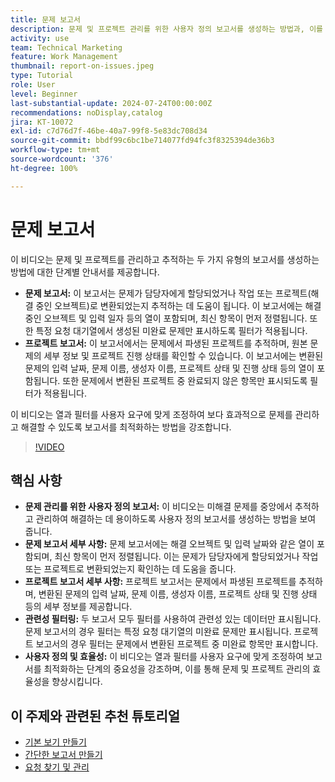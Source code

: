 ```yaml
---
title: 문제 보고서
description: 문제 및 프로젝트 관리를 위한 사용자 정의 보고서를 생성하는 방법과, 이를 통해 진행 중인 문제를 중앙에서 추적하고, 열과 필터를 사용자화하며, 문제 및 프로젝트 관리를 최적화하는 방법에 대해 알아봅니다.
activity: use
team: Technical Marketing
feature: Work Management
thumbnail: report-on-issues.jpeg
type: Tutorial
role: User
level: Beginner
last-substantial-update: 2024-07-24T00:00:00Z
recommendations: noDisplay,catalog
jira: KT-10072
exl-id: c7d76d7f-46be-40a7-99f8-5e83dc708d34
source-git-commit: bbdf99c6bc1be714077fd94fc3f8325394de36b3
workflow-type: tm+mt
source-wordcount: '376'
ht-degree: 100%

---
```


# 문제 보고서

이 비디오는 문제 및 프로젝트를 관리하고 추적하는 두 가지 유형의 보고서를 생성하는 방법에 대한 단계별 안내서를 제공합니다. &#x200B;

* **문제 보고서:** 이 보고서는 문제가 담당자에게 할당되었거나 작업 또는 프로젝트(해결 중인 오브젝트)로 변환되었는지 추적하는 데 도움이 됩니다. 이 보고서에는 해결 중인 오브젝트 및 입력 일자 등의 열이 포함되며, 최신 항목이 먼저 정렬됩니다. 또한 특정 요청 대기열에서 생성된 미완료 문제만 표시하도록 필터가 적용됩니다. 
* **프로젝트 보고서:** 이 보고서에서는 문제에서 파생된 프로젝트를 추적하며, 원본 문제의 세부 정보 및 프로젝트 진행 상태를 확인할 수 있습니다. 이 보고서에는 변환된 문제의 입력 날짜, 문제 이름, 생성자 이름, 프로젝트 상태 및 진행 상태 등의 열이 포함됩니다. 또한 문제에서 변환된 프로젝트 중 완료되지 않은 항목만 표시되도록 필터가 적용됩니다. &#x200B;

이 비디오는 열과 필터를 사용자 요구에 맞게 조정하여 보다 효과적으로 문제를 관리하고 해결할 수 있도록 보고서를 최적화하는 방법을 강조합니다. &#x200B;


>[!VIDEO](https://video.tv.adobe.com/v/3432002/?quality=12&learn=on&enablevpops=1)

## 핵심 사항

* **문제 관리를 위한 사용자 정의 보고서:** 이 비디오는 미해결 문제를 중앙에서 추적하고 관리하여 해결하는 데 용이하도록 사용자 정의 보고서를 생성하는 방법을 보여 줍니다. &#x200B;
* **문제 보고서 세부 사항:** 문제 보고서에는 해결 오브젝트 및 입력 날짜와 같은 열이 포함되며, 최신 항목이 먼저 정렬됩니다. 이는 문제가 담당자에게 할당되었거나 작업 또는 프로젝트로 변환되었는지 확인하는 데 도움을 줍니다. &#x200B;
* **프로젝트 보고서 세부 사항:** 프로젝트 보고서는 문제에서 파생된 프로젝트를 추적하며, 변환된 문제의 입력 날짜, 문제 이름, 생성자 이름, 프로젝트 상태 및 진행 상태 등의 세부 정보를 제공합니다.
* **관련성 필터링:** 두 보고서 모두 필터를 사용하여 관련성 있는 데이터만 표시됩니다. 문제 보고서의 경우 필터는 특정 요청 대기열의 미완료 문제만 표시됩니다. 프로젝트 보고서의 경우 필터는 문제에서 변환된 프로젝트 중 미완료 항목만 표시합니다. &#x200B;
* **사용자 정의 및 효율성:** 이 비디오는 열과 필터를 사용자 요구에 맞게 조정하여 보고서를 최적화하는 단계의 중요성을 강조하며, 이를 통해 문제 및 프로젝트 관리의 효율성을 향상시킵니다.


## 이 주제와 관련된 추천 튜토리얼

* [기본 보기 만들기](/help/reporting/basic-reporting/create-a-basic-view.md)
* [간단한 보고서 만들기](/help/reporting/basic-reporting/create-a-simple-report.md)
* [요청 찾기 및 관리](/help/manage-work/issues-requests/find-requests.md)

